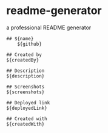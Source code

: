 # readme-generator
a professional README generator

    ## ${name}
        ${github}

    ## Created by
    ${createdBy}

    ## Description
    ${description}
    
    ## Screenshots
    ${screenshots}

    ## Deployed link
    ${deployedLink}
    
    ## Created with
    ${createdWith}